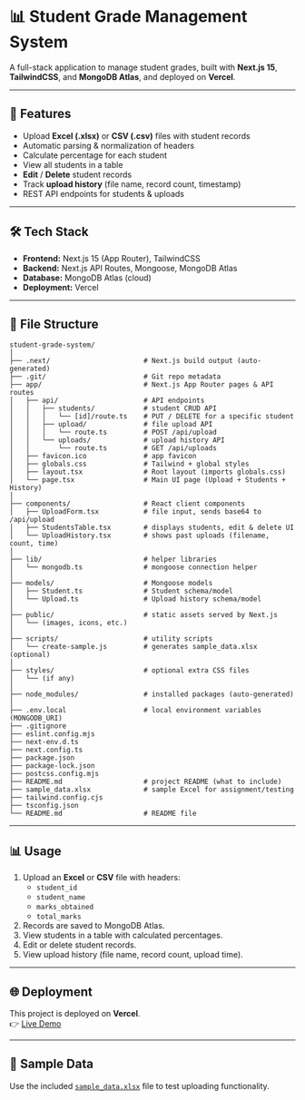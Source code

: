 # 📊 Student Grade Management System

A full-stack application to manage student grades, built with **Next.js 15**, **TailwindCSS**, and **MongoDB Atlas**, and deployed on **Vercel**.  

---

## 🚀 Features
- Upload **Excel (.xlsx)** or **CSV (.csv)** files with student records  
- Automatic parsing & normalization of headers  
- Calculate percentage for each student  
- View all students in a table  
- **Edit** / **Delete** student records  
- Track **upload history** (file name, record count, timestamp)  
- REST API endpoints for students & uploads  

---

## 🛠 Tech Stack
- **Frontend:** Next.js 15 (App Router), TailwindCSS  
- **Backend:** Next.js API Routes, Mongoose, MongoDB Atlas  
- **Database:** MongoDB Atlas (cloud)  
- **Deployment:** Vercel  

---

## 📂 File Structure
```
student-grade-system/
│
├── .next/                       # Next.js build output (auto-generated)
├── .git/                        # Git repo metadata
├── app/                         # Next.js App Router pages & API routes
│   ├── api/                     # API endpoints
│   │   ├── students/            # student CRUD API
│   │   │   └── [id]/route.ts    # PUT / DELETE for a specific student
│   │   ├── upload/              # file upload API
│   │   │   └── route.ts         # POST /api/upload
│   │   └── uploads/             # upload history API
│   │       └── route.ts         # GET /api/uploads
│   ├── favicon.ico              # app favicon
│   ├── globals.css              # Tailwind + global styles
│   ├── layout.tsx               # Root layout (imports globals.css)
│   └── page.tsx                 # Main UI page (Upload + Students + History)
│
├── components/                  # React client components
│   ├── UploadForm.tsx           # file input, sends base64 to /api/upload
│   ├── StudentsTable.tsx        # displays students, edit & delete UI
│   └── UploadHistory.tsx        # shows past uploads (filename, count, time)
│
├── lib/                         # helper libraries
│   └── mongodb.ts               # mongoose connection helper
│
├── models/                      # Mongoose models
│   ├── Student.ts               # Student schema/model
│   └── Upload.ts                # Upload history schema/model
│
├── public/                      # static assets served by Next.js
│   └── (images, icons, etc.)
│
├── scripts/                     # utility scripts
│   └── create-sample.js         # generates sample_data.xlsx (optional)
│
├── styles/                      # optional extra CSS files
│   └── (if any)
│
├── node_modules/                # installed packages (auto-generated)
│
├── .env.local                   # local environment variables (MONGODB_URI)
├── .gitignore
├── eslint.config.mjs
├── next-env.d.ts
├── next.config.ts
├── package.json
├── package-lock.json
├── postcss.config.mjs
├── README.md                    # project README (what to include)
├── sample_data.xlsx             # sample Excel for assignment/testing
├── tailwind.config.cjs
├── tsconfig.json
└── README.md                    # README file

```

---

## 📊 Usage
1. Upload an **Excel** or **CSV** file with headers:
   - `student_id`
   - `student_name`
   - `marks_obtained`
   - `total_marks`
2. Records are saved to MongoDB Atlas.
3. View students in a table with calculated percentages.
4. Edit or delete student records.
5. View upload history (file name, record count, upload time).

---

## 🌐 Deployment
This project is deployed on **Vercel**.  
👉 [Live Demo](https://student-grade-system-nu.vercel.app/)  

---

## 📁 Sample Data
Use the included [`sample_data.xlsx`](./sample_data.xlsx) file to test uploading functionality.

